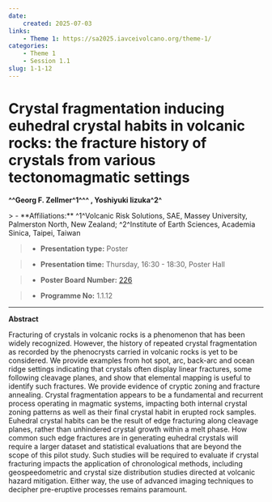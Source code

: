 ```yaml
---
date:
    created: 2025-07-03
links:
    - Theme 1: https://sa2025.iavceivolcano.org/theme-1/
categories:
    - Theme 1
    - Session 1.1
slug: 1-1-12
---
```


# Crystal fragmentation inducing euhedral crystal habits in volcanic rocks: the fracture history of crystals from various tectonomagmatic settings

**^^Georg F. Zellmer^1^^^ , Yoshiyuki Iizuka^2^**

<!-- more -->> - **Affiliations:** ^1^Volcanic Risk Solutions, SAE, Massey University, Palmerston North, New Zealand; ^2^Institute of Earth Sciences, Academia Sinica, Taipei, Taiwan

> - **Presentation type:** Poster

> - **Presentation time:** Thursday, 16:30 - 18:30, Poster Hall

> - **Poster Board Number:** [226](../../map_poster_boards.md#thursday)

> - **Programme No:** 1.1.12

--- 

**Abstract**

Fracturing of crystals in volcanic rocks is a phenomenon that has been widely recognized. However, the history of repeated crystal fragmentation as recorded by the phenocrysts carried in volcanic rocks is yet to be considered. We provide examples from hot spot, arc, back-arc and ocean ridge settings indicating that crystals often display linear fractures, some following cleavage planes, and show that elemental mapping is useful to identify such fractures. We provide evidence of cryptic zoning and fracture annealing. Crystal fragmentation appears to be a fundamental and recurrent process operating in magmatic systems, impacting both internal crystal zoning patterns as well as their final crystal habit in erupted rock samples. Euhedral crystal habits can be the result of edge fracturing along cleavage planes, rather than unhindered crystal growth within a melt phase. How common such edge fractures are in generating euhedral crystals will require a larger dataset and statistical evaluations that are beyond the scope of this pilot study. Such studies will be required to evaluate if crystal fracturing impacts the application of chronological methods, including geospeedometric and crystal size distribution studies directed at volcanic hazard mitigation. Either way, the use of advanced imaging techniques to decipher pre-eruptive processes remains paramount.

